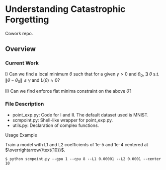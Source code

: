 # Understanding Catastrophic Forgetting

Cowork repo.

## Overview
### Current Work
I) Can we find a local minimum $\theta$ such that for a given $\gamma > 0$ and $\theta_0$, $\exists \ \theta$ s.t. $\|\theta - \theta_0\| \leq \gamma$ and $L(\theta) \approx 0$?

II) Can we find enforce flat minima constraint on the above $\theta$?

### File Description

- point_exp.py: Code for I and II. The default dataset used is MNIST.
- scmpoint.py: Shell-like wrapper for point_exp.py.
- utils.py: Declaration of complex functions.

Usage Example

Train a model with L1 and L2 coefficients of 1e-5 and 1e-4 centered at $\overrightarrow{\text{10}}$.

```
$ python scmpoint.py --gpu 1 --cpu 8 --L1 0.00001 --L2 0.0001 --center 10
```

